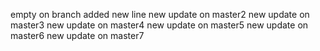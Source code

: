 empty on branch
added new line
new update on master2
new update on master3
new update on master4
new update on master5
new update on master6
new update on master7
